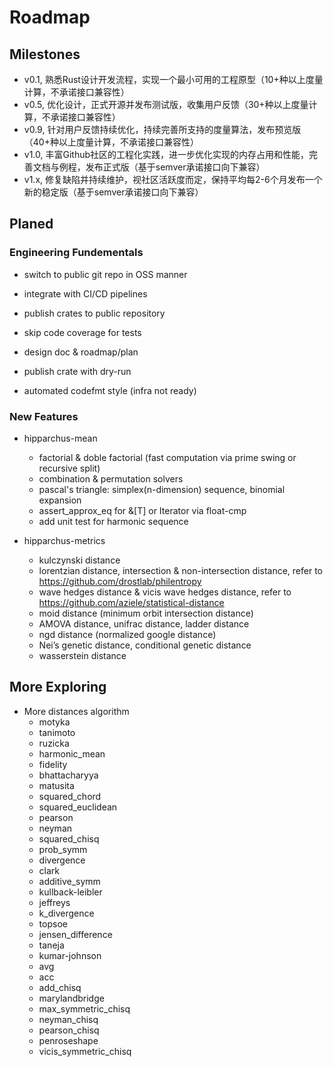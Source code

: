 # Roadmap

## Milestones

- v0.1, 熟悉Rust设计开发流程，实现一个最小可用的工程原型（10+种以上度量计算，不承诺接口兼容性）
- v0.5, 优化设计，正式开源并发布测试版，收集用户反馈（30+种以上度量计算，不承诺接口兼容性）
- v0.9, 针对用户反馈持续优化，持续完善所支持的度量算法，发布预览版（40+种以上度量计算，不承诺接口兼容性）
- v1.0, 丰富Github社区的工程化实践，进一步优化实现的内存占用和性能，完善文档与例程，发布正式版（基于semver承诺接口向下兼容）
- v1.x, 修复缺陷并持续维护，视社区活跃度而定，保持平均每2-6个月发布一个新的稳定版（基于semver承诺接口向下兼容）

## Planed

### Engineering Fundementals

- switch to public git repo in OSS manner
- integrate with CI/CD pipelines
- publish crates to public repository

- skip code coverage for tests
- design doc & roadmap/plan
- publish crate with dry-run
- automated codefmt style (infra not ready)

### New Features

- hipparchus-mean
  - factorial & doble factorial (fast computation via prime swing or recursive split)
  - combination & permutation solvers
  - pascal's triangle: simplex(n-dimension) sequence, binomial expansion
  - assert_approx_eq for &[T] or Iterator<T> via float-cmp
  - add unit test for harmonic sequence

- hipparchus-metrics
  - kulczynski distance
  - lorentzian distance, intersection & non-intersection distance, refer to https://github.com/drostlab/philentropy
  - wave hedges distance & vicis wave hedges distance, refer to https://github.com/aziele/statistical-distance 
  - moid distance (minimum orbit intersection distance)
  - AMOVA distance, unifrac distance, ladder distance
  - ngd distance (normalized google distance)
  - Nei’s genetic distance, conditional genetic distance
  - wasserstein distance

## More Exploring

- More distances algorithm
  - motyka
  - tanimoto
  - ruzicka
  - harmonic_mean
  - fidelity
  - bhattacharyya
  - matusita
  - squared_chord
  - squared_euclidean
  - pearson
  - neyman
  - squared_chisq
  - prob_symm
  - divergence
  - clark
  - additive_symm
  - kullback-leibler
  - jeffreys
  - k_divergence
  - topsoe
  - jensen_difference
  - taneja
  - kumar-johnson
  - avg
  - acc
  - add_chisq
  - marylandbridge
  - max_symmetric_chisq
  - neyman_chisq
  - pearson_chisq
  - penroseshape
  - vicis_symmetric_chisq
